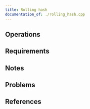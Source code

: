 ```yaml
---
title: Rolling hash
documentation_of: ./rolling_hash.cpp
---
```


## Operations

## Requirements

## Notes

## Problems

## References
